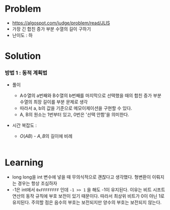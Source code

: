 # Problem
* https://algospot.com/judge/problem/read/JLIS
* 가장 긴 합친 증가 부분 수열의 길이 구하기
* 난이도 : 하

# Solution

### 방법 1 : 동적 계획법
* 풀이
  * A수열의 a번째와 B수열의 b번째를 마지막으로 선택했을 때의 합친 증가 부분 수열의 최장 길이를 부분 문제로 생각
  * 따라서 a, b의 값을 기준으로 메모이제이션을 구현할 수 있다.
  * A, B의 원소는 1번부터 있고, 0번은 '선택 안함'을 의미한다.

* 시간 복잡도 :
  * $O(AB)$ - $A,B$의 길이에 비례
<br></br>

# Learning
* long long을 int 변수에 넣을 때 무의식적으로 괜찮다고 생각했다. 형변환이 이뤄지는 경우는 항상 조심하자
* -1은 int에서 `0xFFFFFFFF` 인데 `-1 >> 1` 을 해도 -1이 유지된다. 이유는 비트 시프트 연산의 동작 규칙에 부호 보전이 있기 때문이다.
따라서 최상위 비트가 0이 아닌 1로 유지된다. 주의할 점은 음수의 부호는 보전되지만 양수의 부호는 보전되지 않는다.
